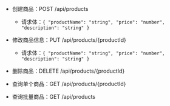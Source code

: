 
- 创建商品：POST /api/products
  - 请求体：`{ "productName": "string", "price": "number", "description": "string" }`
- 修改商品信息：PUT /api/products/{productId}
  - 请求体：`{ "productName": "string", "price": "number", "description": "string" }`
- 删除商品：DELETE /api/products/{productId}
  
- 查询单个商品：GET /api/products/{productId}
  
- 查询批量商品：GET /api/products
  
